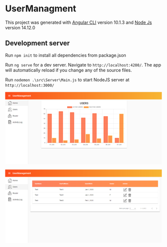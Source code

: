 # UserManagment

This project was generated with [Angular CLI](https://github.com/angular/angular-cli) version 10.1.3 and [Node Js](https://nodejs.org/en/) version 14.12.0

## Development server

Run `npm init` to install all dependencies from package.json

Run `ng serve` for a dev server. Navigate to `http://localhost:4200/`. The app will automatically reload if you change any of the source files.

Run `nodemon .\src\Server\Main.js` to start NodeJS server at `http://localhost:3000/`

![HOME SCREEN](https://github.com/Bhavik27/UserManagement/blob/master/src/assets/HomeScreen.PNG)

![USER SCREEN](https://github.com/Bhavik27/UserManagement/blob/master/src/assets/UserScreen.PNG)